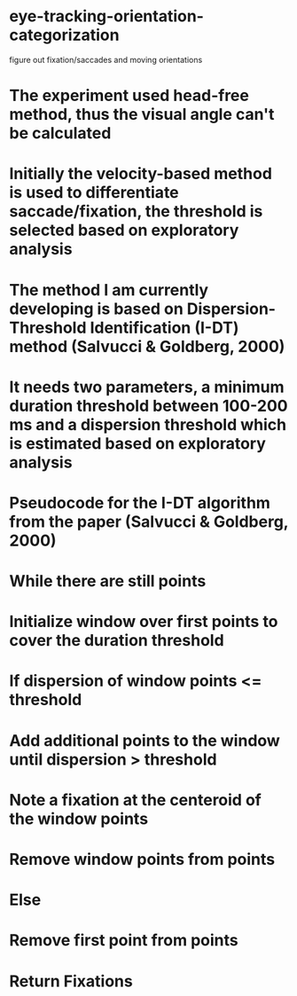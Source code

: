 # eye-tracking-orientation-categorization
figure out fixation/saccades and moving orientations

# The experiment used head-free method, thus the visual angle can't be calculated
# Initially the velocity-based method is used to differentiate saccade/fixation, the threshold is selected based on exploratory analysis
# The method I am currently developing is based on Dispersion-Threshold Identification (I-DT) method (Salvucci & Goldberg, 2000)
# It needs two parameters, a minimum duration threshold between 100-200 ms and a dispersion threshold which is estimated based on exploratory analysis

# Pseudocode for the I-DT algorithm from the paper (Salvucci & Goldberg, 2000)

# While there are still points
# Initialize window over first points to cover the duration threshold
# If dispersion of window points <= threshold
#    Add additional points to the window until dispersion > threshold
#    Note a fixation at the centeroid of the window points
#    Remove window points from points
# Else 
#    Remove first point from points
# Return Fixations
